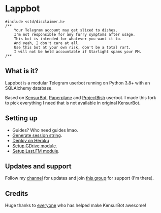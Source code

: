 # Lappbot

```
#include <std/disclaimer.h>
/**
    Your Telegram account may get sliced to dishes.
    I'm not responsible for any furry symptoms after usage.
    This bot is intended for whatever you want it to.
    And yeah, I don't care at all.
    Use this bot at your own risk, don't be a total rart.
    I will not be held accountable if Starlight spams your PM.
/**
```

## What is it?

Lappbot is a modular Telegram userbot running on Python 3.8+ with an SQLAlchemy database.

Based on [KensurBot](https://github.com/KenHV/KensurBot), [Paperplane](https://github.com/RaphielGang/Telegram-UserBot) and [ProjectBish](https://github.com/adekmaulana/ProjectBish) userbot.
I made this fork to pick everything I need that is not available in original KensurBot.

## Setting up

- Guides? Who need guides lmao.
- [Generate session string](http://sessiongen.kenhv.repl.run).
- [Deploy on Heroku](https://heroku.com/deploy?template=https://github.com/irvanmalik48/Lappbot/tree/master)
- [Setup GDrive module](https://telegra.ph/How-To-Setup-Google-Drive-04-03).
- [Setup Last.FM module](https://telegra.ph/How-to-set-up-LastFM-module-for-Paperplane-userbot-11-02).

## Updates and support

Follow my [channel](https://t.me/lapprealm) for updates and join [this group](https://t.me/KensurOT) for support (I'm there).

## Credits

Huge thanks to [everyone](https://github.com/KenHV/KensurBot/graphs/contributors) who has helped make KensurBot awesome!
